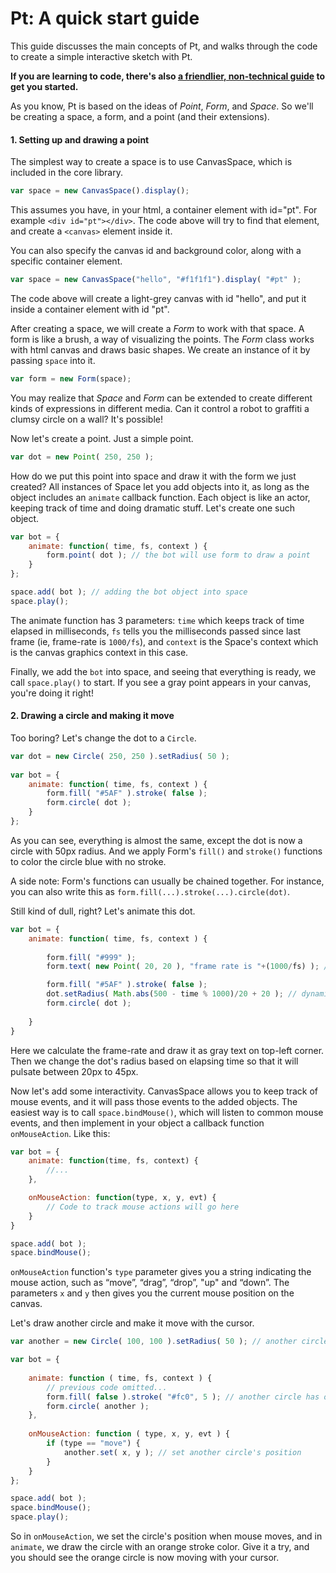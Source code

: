 # Pt: A quick start guide

This guide discusses the main concepts of Pt, and walks through the code to create a simple interactive sketch with Pt.

**If you are learning to code, 
there's also [a friendlier, non-technical guide](https://medium.com/@williamngan/758f2e082da5) to get you started.**

As you know, Pt is based on the ideas of *Point*, *Form*, and *Space*. So we'll be creating a space, a form, and a point (and their extensions). 


#### 1. Setting up and drawing a point

The simplest way to create a space is to use CanvasSpace, which is included in the core library.

```javascript
var space = new CanvasSpace().display();
```

This assumes you have, in your html, a container element with id="pt". For example `<div id="pt"></div>`. 
The code above will try to find that element, and create a `<canvas>` element inside it.

You can also specify the canvas id and background color, along with a specific container element.

```javascript
var space = new CanvasSpace("hello", "#f1f1f1").display( "#pt" );
```

The code above will create a light-grey canvas with id "hello", and put it inside a container element with id "pt".

After creating a space, we will create a *Form* to work with that space. A form is like a brush, a way of visualizing the points.
The *Form* class works with html canvas and draws basic shapes. We create an instance of it by passing `space` into it.

```javascript
var form = new Form(space);
```

You may realize that *Space* and *Form* can be extended to create different kinds of expressions in different media. 
Can it control a robot to graffiti a clumsy circle on a wall? It's possible!

Now let's create a point. Just a simple point.

```javascript
var dot = new Point( 250, 250 );
```

How do we put this point into space and draw it with the form we just created? 
All instances of Space let you add objects into it, as long as the object includes an `animate` callback function. 
Each object is like an actor, keeping track of time and doing dramatic stuff. Let's create one such object.

```javascript
var bot = {
    animate: function( time, fs, context ) {
        form.point( dot ); // the bot will use form to draw a point
    }
};

space.add( bot ); // adding the bot object into space
space.play();
```

The animate function has 3 parameters: `time` which keeps track of time elapsed in milliseconds, `fs` tells you the milliseconds passed since last frame (ie, frame-rate is `1000/fs`), and `context` is the Space's context which is the canvas graphics context in this case.

Finally, we add the `bot` into space, and seeing that everything is ready, we call `space.play()` to start. If you see a gray point appears in your canvas, you're doing it right!

#### 2. Drawing a circle and making it move

Too boring? Let's change the dot to a `Circle`. 

```javascript
var dot = new Circle( 250, 250 ).setRadius( 50 );
    
var bot = {
    animate: function( time, fs, context ) {
        form.fill( "#5AF" ).stroke( false );
        form.circle( dot );
    }
};
```

As you can see, everything is almost the same, except the dot is now a circle with 50px radius. And we apply Form's `fill()` and `stroke()` functions to color the circle blue with no stroke.

A side note: Form's functions can usually be chained together. For instance, you can also write this as  `form.fill(...).stroke(...).circle(dot)`.

Still kind of dull, right? Let's animate this dot.

```javascript
var bot = {
    animate: function( time, fs, context ) {
        
        form.fill( "#999" );
        form.text( new Point( 20, 20 ), "frame rate is "+(1000/fs) ); // draw frame rate as text

        form.fill( "#5AF" ).stroke( false );
        dot.setRadius( Math.abs(500 - time % 1000)/20 + 20 ); // dynamic radius that pulsates based on time
        form.circle( dot );
        
    }
} 

```

Here we calculate the frame-rate and draw it as gray text on top-left corner. 
Then we change the dot's radius based on elapsing time so that it will pulsate between 20px to 45px.

Now let's add some interactivity. CanvasSpace allows you to keep track of mouse events, and it will pass those events to the added objects. The easiest way is to call `space.bindMouse()`, which will listen to common mouse events, and then implement in your object a callback function `onMouseAction`. Like this:

```javascript
var bot = {
    animate: function(time, fs, context) { 
        //...
    },

    onMouseAction: function(type, x, y, evt) {
        // Code to track mouse actions will go here
    }
}

space.add( bot );
space.bindMouse();
```

`onMouseAction` function's `type` parameter gives you a string indicating the mouse action, such as “move”, “drag”, “drop”, "up" and “down”. The parameters `x` and `y` then gives you the current mouse position on the canvas.

Let's draw another circle and make it move with the cursor.

```javascript
var another = new Circle( 100, 100 ).setRadius( 50 ); // another circle

var bot = {
    
    animate: function ( time, fs, context ) {
        // previous code omitted...
        form.fill( false ).stroke( "#fc0", 5 ); // another circle has orange stroke and no fill
        form.circle( another );
    },
    
    onMouseAction: function ( type, x, y, evt ) {
        if (type == "move") {
            another.set( x, y ); // set another circle's position
        }
    }
};

space.add( bot );
space.bindMouse();
space.play();
```

So in `onMouseAction`, we set the circle's position when mouse moves, and in `animate`, we draw the circle with an orange stroke color. Give it a try, and you should see the orange circle is now moving with your cursor.




